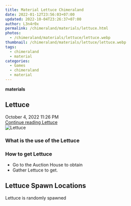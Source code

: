 ```yaml
---
title: Material Lettuce Chimeraland
date: 2022-01-12T23:56:03+07:00
updated: 2022-10-04T23:26:37+07:00
author: L3n4r0x
permalink: /chimeraland/materials/lettuce.html
photos:
  - /chimeraland/materials/lettuce/lettuce.webp
thumbnail: /chimeraland/materials/lettuce/lettuce.webp
tags:
  - chimeraland
  - material
categories:
  - Games
  - chimeraland
  - material
---
```


<link
  rel="stylesheet"
  href="https://rawcdn.githack.com/dimaslanjaka/Web-Manajemen/870a349/css/bootstrap-5-3-0-alpha3-wrapper.css"
/>
<section id="bootstrap-wrapper">
  <div data-bs-theme="dark">
    <div
      class="row g-0 border rounded overflow-hidden flex-md-row mb-4 shadow-sm position-relative bg-dark text-light"
    >
      <div class="col p-4 d-flex flex-column position-static">
        <strong class="d-inline-block mb-2 text-success">materials</strong>
        <h2 class="mb-0">Lettuce</h2>
        <div class="mb-1 text-muted">October 4, 2022 11:26 PM</div>
        <a
          href="/chimeraland/materials/lettuce.html"
          class="stretched-link d-none text-primary"
          >Continue reading Lettuce</a
        >
      </div>
      <div class="col-auto d-none d-md-block d-lg-block">
        <img
          src="https://www.webmanajemen.com/chimeraland/materials/lettuce/lettuce.webp"
          alt="Lettuce"
        />
      </div>
    </div>
    <div class="row">
      <div class="col-lg-6 col-12 mb-2">
        <div class="card">
          <div class="card-body">
            <h3 class="card-title">What is the use of the Lettuce</h3>
            <div class="card-text"><ul></ul></div>
          </div>
        </div>
      </div>
      <div class="col-lg-6 col-12 mb-2">
        <div class="card">
          <div class="card-body">
            <h3 class="card-title">How to get Lettuce</h3>
            <div class="card-text">
              <ul>
                <li>Go to the Auction House to obtain</li>
                <li>Gather Lettuce to get.</li>
              </ul>
            </div>
          </div>
        </div>
      </div>
      <div class="col-12 mb-2">
        <h2>Lettuce Spawn Locations</h2>
        <p>Lettuce is randomly spawned</p>
      </div>
    </div>
  </div>
</section>